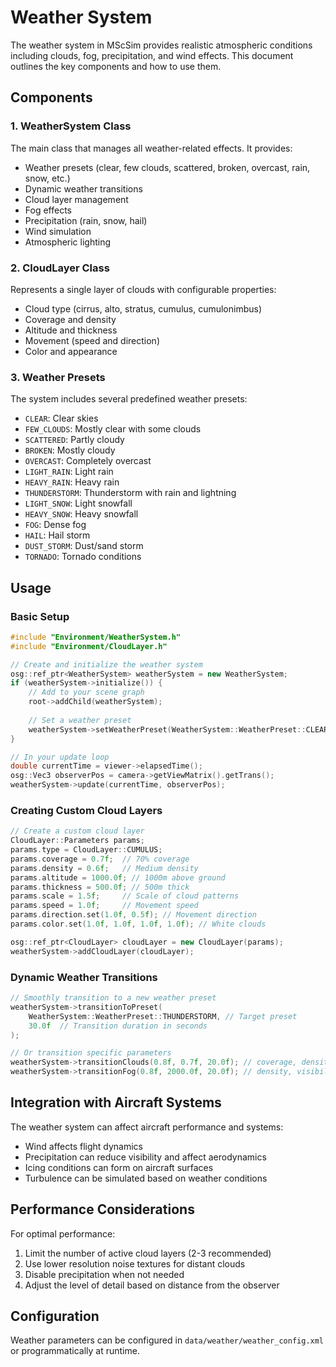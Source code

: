# Weather System

The weather system in MScSim provides realistic atmospheric conditions including clouds, fog, precipitation, and wind effects. This document outlines the key components and how to use them.

## Components

### 1. WeatherSystem Class

The main class that manages all weather-related effects. It provides:
- Weather presets (clear, few clouds, scattered, broken, overcast, rain, snow, etc.)
- Dynamic weather transitions
- Cloud layer management
- Fog effects
- Precipitation (rain, snow, hail)
- Wind simulation
- Atmospheric lighting

### 2. CloudLayer Class

Represents a single layer of clouds with configurable properties:
- Cloud type (cirrus, alto, stratus, cumulus, cumulonimbus)
- Coverage and density
- Altitude and thickness
- Movement (speed and direction)
- Color and appearance

### 3. Weather Presets

The system includes several predefined weather presets:
- `CLEAR`: Clear skies
- `FEW_CLOUDS`: Mostly clear with some clouds
- `SCATTERED`: Partly cloudy
- `BROKEN`: Mostly cloudy
- `OVERCAST`: Completely overcast
- `LIGHT_RAIN`: Light rain
- `HEAVY_RAIN`: Heavy rain
- `THUNDERSTORM`: Thunderstorm with rain and lightning
- `LIGHT_SNOW`: Light snowfall
- `HEAVY_SNOW`: Heavy snowfall
- `FOG`: Dense fog
- `HAIL`: Hail storm
- `DUST_STORM`: Dust/sand storm
- `TORNADO`: Tornado conditions

## Usage

### Basic Setup

```cpp
#include "Environment/WeatherSystem.h"
#include "Environment/CloudLayer.h"

// Create and initialize the weather system
osg::ref_ptr<WeatherSystem> weatherSystem = new WeatherSystem;
if (weatherSystem->initialize()) {
    // Add to your scene graph
    root->addChild(weatherSystem);
    
    // Set a weather preset
    weatherSystem->setWeatherPreset(WeatherSystem::WeatherPreset::CLEAR);
}

// In your update loop
double currentTime = viewer->elapsedTime();
osg::Vec3 observerPos = camera->getViewMatrix().getTrans();
weatherSystem->update(currentTime, observerPos);
```

### Creating Custom Cloud Layers

```cpp
// Create a custom cloud layer
CloudLayer::Parameters params;
params.type = CloudLayer::CUMULUS;
params.coverage = 0.7f;  // 70% coverage
params.density = 0.6f;   // Medium density
params.altitude = 1000.0f; // 1000m above ground
params.thickness = 500.0f; // 500m thick
params.scale = 1.5f;     // Scale of cloud patterns
params.speed = 1.0f;     // Movement speed
params.direction.set(1.0f, 0.5f); // Movement direction
params.color.set(1.0f, 1.0f, 1.0f, 1.0f); // White clouds

osg::ref_ptr<CloudLayer> cloudLayer = new CloudLayer(params);
weatherSystem->addCloudLayer(cloudLayer);
```

### Dynamic Weather Transitions

```cpp
// Smoothly transition to a new weather preset
weatherSystem->transitionToPreset(
    WeatherSystem::WeatherPreset::THUNDERSTORM, // Target preset
    30.0f  // Transition duration in seconds
);

// Or transition specific parameters
weatherSystem->transitionClouds(0.8f, 0.7f, 20.0f); // coverage, density, duration
weatherSystem->transitionFog(0.8f, 2000.0f, 20.0f); // density, visibility, duration
```

## Integration with Aircraft Systems

The weather system can affect aircraft performance and systems:
- Wind affects flight dynamics
- Precipitation can reduce visibility and affect aerodynamics
- Icing conditions can form on aircraft surfaces
- Turbulence can be simulated based on weather conditions

## Performance Considerations

For optimal performance:
1. Limit the number of active cloud layers (2-3 recommended)
2. Use lower resolution noise textures for distant clouds
3. Disable precipitation when not needed
4. Adjust the level of detail based on distance from the observer

## Configuration

Weather parameters can be configured in `data/weather/weather_config.xml` or programmatically at runtime.
